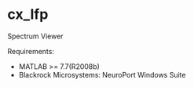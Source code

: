 cx_lfp
=========

Spectrum Viewer

Requirements:
* MATLAB >= 7.7(R2008b)
* Blackrock Microsystems: NeuroPort Windows Suite
